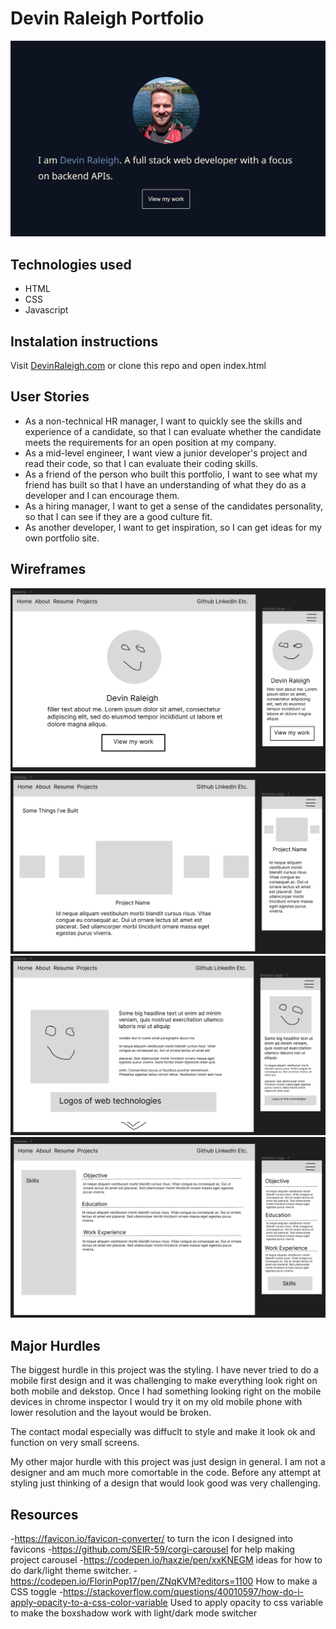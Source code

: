 # Devin Raleigh Portfolio

![DevinRaleigh.com Screenshot](https://github.com/devinkr/portfolio/blob/main/assets/portfolioScreen.jpg?raw=true)

## Technologies used
  - HTML
  - CSS
  - Javascript
  
## Instalation instructions
Visit [DevinRaleigh.com](https://devinraleigh.com) or clone this repo and open index.html

## User Stories
- As a non-technical HR manager, I want to quickly see the skills and experience of a candidate, so that I can evaluate whether the candidate meets the requirements for an open position at my company.
- As a mid-level engineer, I want view a junior developer's project and read their code, so that I can evaluate their coding skills.
- As a friend of the person who built this portfolio, I want to see what my friend has built so that I have an understanding of what they do as a developer and I can encourage them.
- As a hiring manager, I want to get a sense of the candidates personality, so that I can see if they are a good culture fit.
- As another developer, I want to get inspiration, so I can get ideas for my own portfolio site.

## Wireframes
![Welcome Screen](https://github.com/devinkr/portfolio/blob/main/assets/home.png?raw=true)
![Projects](https://github.com/devinkr/portfolio/blob/main/assets/projects.png?raw=true)
![About](https://github.com/devinkr/portfolio/blob/main/assets/about.png?raw=true)
![Resume](https://github.com/devinkr/portfolio/blob/main/assets/resume.png?raw=true)

## Major Hurdles
The biggest hurdle in this project was the styling. I have never tried to do a mobile first design and it was challenging to make everything look right on both mobile and dekstop. Once I had something looking right on the mobile devices in chrome inspector I would try it on my old mobile phone with lower resolution and the layout would be broken.

The contact modal especially was diffuclt to style and make it look ok and function on very small screens.

My other major hurdle with this project was just design in general. I am not a designer and am much more comortable in the code. Before any attempt at styling just thinking of a design that would look good was very challenging.

## Resources
-https://favicon.io/favicon-converter/ to turn the icon I designed into favicons
-https://github.com/SEIR-59/corgi-carousel for help making project carousel
-https://codepen.io/haxzie/pen/xxKNEGM ideas for how to do dark/light theme switcher.
-https://codepen.io/FlorinPop17/pen/ZNqKVM?editors=1100 How to make a CSS toggle
-https://stackoverflow.com/questions/40010597/how-do-i-apply-opacity-to-a-css-color-variable Used to apply opacity to css variable to make the boxshadow work with light/dark mode switcher

